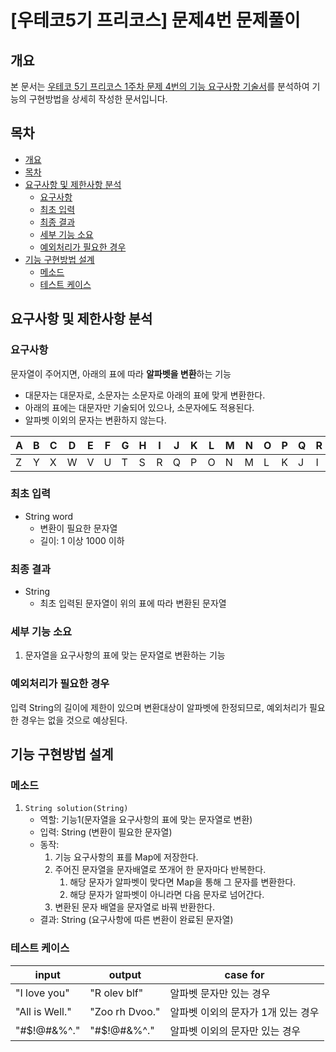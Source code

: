 # [우테코5기 프리코스] 문제4번 문제풀이
## 개요
본 문서는 [우테코 5기 프리코스 1주차 문제 4번의 기능 요구사항 기술서](https://github.com/DevJay1024/java-onboarding/blob/main/docs/PROBLEM4.md)를 분석하여 기능의 구현방법을 상세히 작성한 문서입니다.


## 목차
* [개요](#개요)
* [목차](#목차)
* [요구사항 및 제한사항 분석](#요구사항-및-제한사항-분석)
   + [요구사항](#요구사항)
   + [최초 입력](#최초-입력)
   + [최종 결과](#최종-결과)
   + [세부 기능 소요](#세부-기능-소요)
   + [예외처리가 필요한 경우](#예외처리가-필요한-경우)
* [기능 구현방법 설계](#기능-구현방법-설계)
   + [메소드](#메소드)
   + [테스트 케이스](#테스트-케이스)


## 요구사항 및 제한사항 분석
### 요구사항
문자열이 주어지면, 아래의 표에 따라 **알파벳을 변환**하는 기능
- 대문자는 대문자로, 소문자는 소문자로 아래의 표에 맞게 변환한다.
- 아래의 표에는 대문자만 기술되어 있으나, 소문자에도 적용된다.
- 알파벳 이외의 문자는 변환하지 않는다.

| A    | B    | C    | D    | E    | F    | G    | H    | I    | J    | K    | L    | M    | N    | O    | P    | Q    | R    | S    | T    | U    | V    | W    | X    | Y    | Z    |
|------|------|------|------|------|------|------|------|------|------|------|------|------|------|------|------|------|------|------|------|------|------|------|------|------|------|
| Z    | Y    | X    | W    | V    | U    | T    | S    | R    | Q    | P    | O    | N    | M    | L    | K    | J    | I    | H    | G    | F    | E    | D    | C    | B    | A    |

### 최초 입력
- String word
   - 변환이 필요한 문자열
   - 길이: 1 이상 1000 이하

### 최종 결과
- String
   - 최초 입력된 문자열이 위의 표에 따라 변환된 문자열

### 세부 기능 소요
1. 문자열을 요구사항의 표에 맞는 문자열로 변환하는 기능

### 예외처리가 필요한 경우
입력 String의 길이에 제한이 있으며 변환대상이 알파벳에 한정되므로,
예외처리가 필요한 경우는 없을 것으로 예상된다.


## 기능 구현방법 설계
### 메소드
1. `String solution(String)`
   - 역할: 기능1(문자열을 요구사항의 표에 맞는 문자열로 변환)
   - 입력: String (변환이 필요한 문자열)
   - 동작:
      1. 기능 요구사항의 표를 Map에 저장한다.
      2. 주어진 문자열을 문자배열로 쪼개어 한 문자마다 반복한다.
         1. 해당 문자가 알파벳이 맞다면 Map을 통해 그 문자를 변환한다.
         2. 해당 문자가 알파벳이 아니라면 다음 문자로 넘어간다.
      3. 변환된 문자 배열을 문자열로 바꿔 반환한다.
   - 결과: String (요구사항에 따른 변환이 완료된 문자열)

### 테스트 케이스
| input          | output         | case for                |
|----------------|----------------|-------------------------|
| "I love you"   | "R olev blf"   | 알파벳 문자만 있는 경우           |
| "All is Well." | "Zoo rh Dvoo." | 알파벳 이외의 문자가 1개 있는 경우    |
| "#$!@#&%^."    | "#$!@#&%^."    | 알파벳 이외의 문자만 있는 경우       |